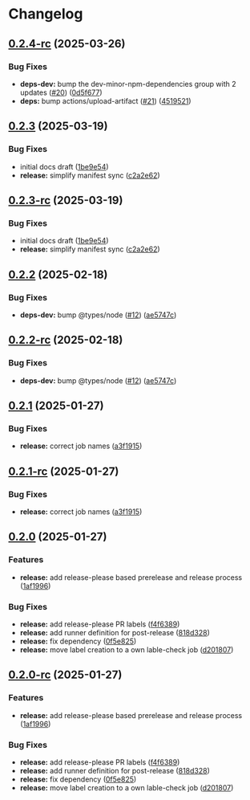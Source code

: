 # Changelog

## [0.2.4-rc](https://github.com/sonderformat-llc/run-quickstart-e2e-test/compare/v0.2.3...v0.2.4-rc) (2025-03-26)


### Bug Fixes

* **deps-dev:** bump the dev-minor-npm-dependencies group with 2 updates ([#20](https://github.com/sonderformat-llc/run-quickstart-e2e-test/issues/20)) ([0d5f677](https://github.com/sonderformat-llc/run-quickstart-e2e-test/commit/0d5f6778a699c30284a1c45949acdbb4b8e75a3c))
* **deps:** bump actions/upload-artifact ([#21](https://github.com/sonderformat-llc/run-quickstart-e2e-test/issues/21)) ([4519521](https://github.com/sonderformat-llc/run-quickstart-e2e-test/commit/4519521cfd58b4bcd4f37b8bca2c72df62f6d48d))

## [0.2.3](https://github.com/sonderformat-llc/run-quickstart-e2e-test/compare/v0.2.2...v0.2.3) (2025-03-19)


### Bug Fixes

* initial docs draft ([1be9e54](https://github.com/sonderformat-llc/run-quickstart-e2e-test/commit/1be9e541efa6417a8f4519aeed70f69a435c6889))
* **release:** simplify manifest sync ([c2a2e62](https://github.com/sonderformat-llc/run-quickstart-e2e-test/commit/c2a2e62ed8db6eb4cbf49a8abfc3b2fcb0f8f139))

## [0.2.3-rc](https://github.com/sonderformat-llc/run-quickstart-e2e-test/compare/v0.2.2...v0.2.3-rc) (2025-03-19)


### Bug Fixes

* initial docs draft ([1be9e54](https://github.com/sonderformat-llc/run-quickstart-e2e-test/commit/1be9e541efa6417a8f4519aeed70f69a435c6889))
* **release:** simplify manifest sync ([c2a2e62](https://github.com/sonderformat-llc/run-quickstart-e2e-test/commit/c2a2e62ed8db6eb4cbf49a8abfc3b2fcb0f8f139))

## [0.2.2](https://github.com/sonderformat-llc/run-quickstart-e2e-test/compare/v0.2.1...v0.2.2) (2025-02-18)


### Bug Fixes

* **deps-dev:** bump @types/node ([#12](https://github.com/sonderformat-llc/run-quickstart-e2e-test/issues/12)) ([ae5747c](https://github.com/sonderformat-llc/run-quickstart-e2e-test/commit/ae5747cb08aa138ffbfa4e3b84a77a103fd48171))

## [0.2.2-rc](https://github.com/sonderformat-llc/run-quickstart-e2e-test/compare/v0.2.1...v0.2.2-rc) (2025-02-18)


### Bug Fixes

* **deps-dev:** bump @types/node ([#12](https://github.com/sonderformat-llc/run-quickstart-e2e-test/issues/12)) ([ae5747c](https://github.com/sonderformat-llc/run-quickstart-e2e-test/commit/ae5747cb08aa138ffbfa4e3b84a77a103fd48171))

## [0.2.1](https://github.com/sonderformat-llc/run-quickstart-e2e-test/compare/v0.2.0...v0.2.1) (2025-01-27)


### Bug Fixes

* **release:** correct job names ([a3f1915](https://github.com/sonderformat-llc/run-quickstart-e2e-test/commit/a3f1915efea2870a0c553cf4ffd526b3c04aaaa0))

## [0.2.1-rc](https://github.com/sonderformat-llc/run-quickstart-e2e-test/compare/v0.2.0...v0.2.1-rc) (2025-01-27)


### Bug Fixes

* **release:** correct job names ([a3f1915](https://github.com/sonderformat-llc/run-quickstart-e2e-test/commit/a3f1915efea2870a0c553cf4ffd526b3c04aaaa0))

## [0.2.0](https://github.com/sonderformat-llc/run-quickstart-e2e-test/compare/v0.1.15...v0.2.0) (2025-01-27)


### Features

* **release:** add release-please based prerelease and release process ([1af1996](https://github.com/sonderformat-llc/run-quickstart-e2e-test/commit/1af1996e480e5b930a8e18a9c83b0f9a24177de5))


### Bug Fixes

* **release:** add release-please PR labels ([f4f6389](https://github.com/sonderformat-llc/run-quickstart-e2e-test/commit/f4f6389282697bf18273470cbc2fd8743bf82c36))
* **release:** add runner definition for post-release ([818d328](https://github.com/sonderformat-llc/run-quickstart-e2e-test/commit/818d328220330fd9d376e107e852e147ff2fb856))
* **release:** fix dependency ([0f5e825](https://github.com/sonderformat-llc/run-quickstart-e2e-test/commit/0f5e8256e5552788a96536f7b8e5c0c30d7b5f2e))
* **release:** move label creation to a own lable-check job ([d201807](https://github.com/sonderformat-llc/run-quickstart-e2e-test/commit/d2018074572f5cf1bacf5e9e54320bc3fab859fb))

## [0.2.0-rc](https://github.com/sonderformat-llc/run-quickstart-e2e-test/compare/v0.1.15...v0.2.0-rc) (2025-01-27)


### Features

* **release:** add release-please based prerelease and release process ([1af1996](https://github.com/sonderformat-llc/run-quickstart-e2e-test/commit/1af1996e480e5b930a8e18a9c83b0f9a24177de5))


### Bug Fixes

* **release:** add release-please PR labels ([f4f6389](https://github.com/sonderformat-llc/run-quickstart-e2e-test/commit/f4f6389282697bf18273470cbc2fd8743bf82c36))
* **release:** add runner definition for post-release ([818d328](https://github.com/sonderformat-llc/run-quickstart-e2e-test/commit/818d328220330fd9d376e107e852e147ff2fb856))
* **release:** fix dependency ([0f5e825](https://github.com/sonderformat-llc/run-quickstart-e2e-test/commit/0f5e8256e5552788a96536f7b8e5c0c30d7b5f2e))
* **release:** move label creation to a own lable-check job ([d201807](https://github.com/sonderformat-llc/run-quickstart-e2e-test/commit/d2018074572f5cf1bacf5e9e54320bc3fab859fb))
